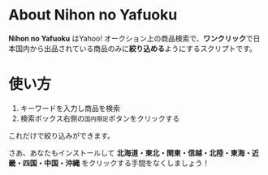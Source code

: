 # About Nihon no Yafuoku

**Nihon no Yafuoku** はYahoo! オークション上の商品検索で、**ワンクリック**で日本国内から出品されている商品のみに**絞り込める**ようにするスクリプトです。

# 使い方

1. キーワードを入力し商品を検索
2. 検索ボックス右側の`国内限定`ボタンをクリックする

これだけで絞り込みができます。

さあ、あなたもインストールして **北海道・東北・関東・信越・北陸・東海・近畿・四国・中国・沖縄** をクリックする手間をなくしましょう！
